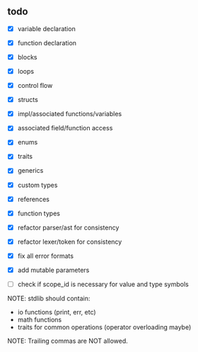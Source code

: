 ## todo
- [x] variable declaration
- [x] function declaration
- [x] blocks
- [x] loops
- [x] control flow
- [x] structs
- [x] impl/associated functions/variables
- [x] associated field/function access
- [x] enums
- [x] traits
- [x] generics
- [x] custom types
- [x] references
- [x] function types
- [x] refactor parser/ast for consistency
- [x] refactor lexer/token for consistency
- [x] fix all error formats
- [x] add mutable parameters

- [ ] check if scope_id is necessary for value and type symbols

NOTE: stdlib should contain:
- io functions (print, err, etc)
- math functions
- traits for common operations (operator overloading maybe)

NOTE: Trailing commas are NOT allowed.